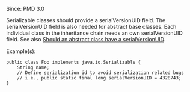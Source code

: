 Since: PMD 3.0

Serializable classes should provide a serialVersionUID field.
The serialVersionUID field is also needed for abstract base classes. Each individual class in the inheritance
chain needs an own serialVersionUID field. See also [Should an abstract class have a serialVersionUID](https://stackoverflow.com/questions/893259/should-an-abstract-class-have-a-serialversionuid).

Example(s):
```
public class Foo implements java.io.Serializable {
    String name;
    // Define serialization id to avoid serialization related bugs
    // i.e., public static final long serialVersionUID = 4328743;
}
```
